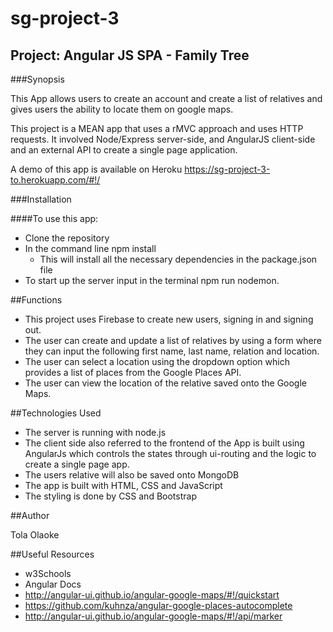 # sg-project-3

## Project: Angular JS SPA - Family Tree

###Synopsis

This App allows users to create an account and create a list of relatives and gives users the ability to locate them on google maps.

This project is a MEAN app that uses a rMVC approach and uses HTTP requests. It involved Node/Express server-side, and AngularJS client-side and an external API to create a single page application.

A demo of this app is available on Heroku https://sg-project-3-to.herokuapp.com/#!/

###Installation

####To use this app:

* Clone the repository
* In the command line npm install
    * This will install all the necessary dependencies in the package.json file
* To start up the server input in the terminal npm run nodemon.


##Functions

* This project uses Firebase to create new users, signing in and signing out.
* The user can create and update a list of relatives by using a form where they can input the following first name, last name, relation and location.
* The user can select a location using the dropdown option which provides a list of places from the Google Places API.
* The user can view the location of the relative saved onto the Google Maps.

##Technologies Used

* The server is running with node.js
* The client side also referred to the frontend of the App is built using AngularJs which controls the states through ui-routing and the logic to create a single page app.
* The users relative will also be saved onto MongoDB
* The app is built with HTML, CSS and JavaScript
* The styling is done by CSS and Bootstrap

##Author

Tola Olaoke

##Useful Resources

* w3Schools
* Angular Docs
* http://angular-ui.github.io/angular-google-maps/#!/quickstart
* https://github.com/kuhnza/angular-google-places-autocomplete
* http://angular-ui.github.io/angular-google-maps/#!/api/marker
